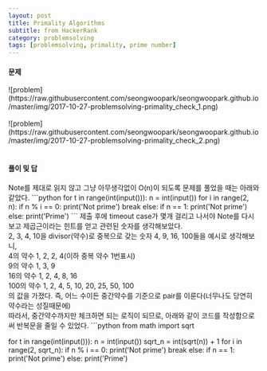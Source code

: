 ```yaml
---
layout: post
title: Primality Algorithms
subtitle: from HackerRank
category: problemsolving
tags: [problemsolving, primality, prime number]
---
```

<h4>문제</h4>
![problem](https://raw.githubusercontent.com/seongwoopark/seongwoopark.github.io/master/img/2017-10-27-problemsolving-primality_check_1.png)<br/><br/>
![problem](https://raw.githubusercontent.com/seongwoopark/seongwoopark.github.io/master/img/2017-10-27-problemsolving-primality_check_2.png)<br/><br/>

<h4>풀이 및 답</h4>
Note를 제대로 읽지 않고 그냥 아무생각없이 O(n)이 되도록 문제를 풀었을 때는 아래와 같았다.
```python
for t in range(int(input())):
    n = int(input())
    for i in range(2, n):
        if n % i == 0:
            print('Not prime')
            break
    else:
        if n == 1:
            print('Not prime')
        else:
            print('Prime')
```
제출 후에 timeout case가 몇개 걸리고 나서야 Note를 다시 보고 제곱근이라는 힌트를 얻고 관련된 숫자를 생각해보았다.<br/>
2, 3, 4, 10을 divisor(약수)로 중복으로 갖는 숫자 4, 9, 16, 100들을 예시로 생각해보니,<br/>
4의 약수 1, 2, 2, 4(이하 중복 약수 1번표시)<br/>
9의 약수 1, 3, 9<br/>
16의 약수 1, 2, 4, 8, 16<br/>
100의 약수 1, 2, 4, 5, 10, 20, 25, 50, 100<br/>
의 값을 가졌다. 즉, 어느 수이든 중간약수를 기준으로 pair를 이룬다(너무나도 당연히 약수라는 성질때문에)<br/>
따라서, 중간약수까지만 체크하면 되는 로직이 되므로, 아래와 같이 코드를 작성함으로써 반복문을 줄일 수 있었다. 
```python
from math import sqrt

for t in range(int(input())):
    n = int(input())
    sqrt_n = int(sqrt(n)) + 1
    for i in range(2, sqrt_n):
        if n % i == 0:
            print('Not prime')
            break
    else:
        if n == 1:
            print('Not prime')
        else:
            print('Prime')
```